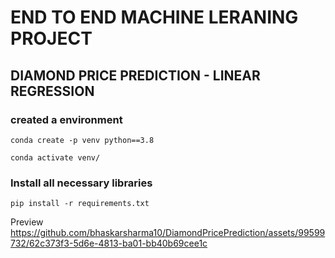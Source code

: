 # END TO END MACHINE LERANING PROJECT
## DIAMOND PRICE PREDICTION - LINEAR REGRESSION

### created a environment
```
conda create -p venv python==3.8

conda activate venv/
```
### Install all necessary libraries
```
pip install -r requirements.txt
```



Preview
https://github.com/bhaskarsharma10/DiamondPricePrediction/assets/99599732/62c373f3-5d6e-4813-ba01-bb40b69cee1c

